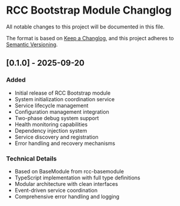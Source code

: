 # RCC Bootstrap Module Changlog

All notable changes to this project will be documented in this file.

The format is based on [Keep a Changlog](https://keepachangelog.com/en/1.0.0/),
and this project adheres to [Semantic Versioning](https://semver.org/spec/v2.0.0.html).

## [0.1.0] - 2025-09-20

### Added
- Initial release of RCC Bootstrap module
- System initialization coordination service
- Service lifecycle management
- Configuration management integration
- Two-phase debug system support
- Health monitoring capabilities
- Dependency injection system
- Service discovery and registration
- Error handling and recovery mechanisms

### Technical Details
- Based on BaseModule from rcc-basemodule
- TypeScript implementation with full type definitions
- Modular architecture with clean interfaces
- Event-driven service coordination
- Comprehensive error handling and logging
